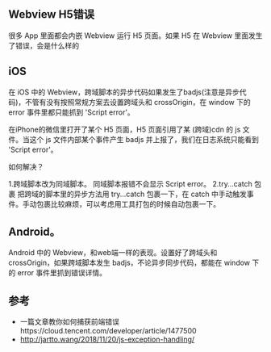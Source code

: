 ## Webview H5错误

很多 App 里面都会内嵌 Webview 运行 H5 页面。如果 H5 在 Webview 里面发生了错误，会是什么样的

## iOS 

在 iOS 中的 Webview，跨域脚本的异步代码如果发生了badjs(注意是异步代码)，不管有没有按照常规方案去设置跨域头和 crossOrigin，在 window 下的 error 事件里都只能抓到 'Script error'。

在iPhone的微信里打开了某个 H5 页面，H5 页面引用了某 (跨域)cdn 的 js 文件。当这个 js 文件内部某个事件产生 badjs 并上报了，我们在日志系统只能看到 'Script error'。


如何解决？


1.跨域脚本改为同域脚本。
同域脚本报错不会显示 Script error。
2.try...catch 包裹
把跨域的脚本里的异步方法用 try...catch 包裹一下，在 catch 中手动触发事件。手动包裹比较麻烦，可以考虑用工具打包的时候自动包裹一下。




## Android。


Android 中的 Webview，和web端一样的表现。设置好了跨域头和 crossOrigin，如果跨域脚本发生 badjs，不论异步同步代码，都能在 window 下的 error 事件里抓到错误详情。  






## 参考


- 一篇文章教你如何捕获前端错误https://cloud.tencent.com/developer/article/1477500
- http://jartto.wang/2018/11/20/js-exception-handling/